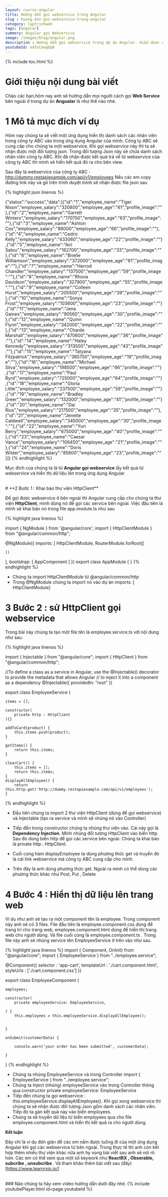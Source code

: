 ```yaml
---
layout: course-angular
title: Hướng dẫn gọi webservice trong Angular
slug : huong-dan-goi-webservice-trong-angular
category: laptrinhweb
tags: [angular]
summery: Angular gọi Webservice
image: /images/blog/angular.png
description : Hướng dẫn gọi webservice trong dự án Angular. Hiểu được cách gọi web service trong dự án angular. Hiểu được mục đích của thư viện HTTP Client được sử dụng như thế nào để gọi các webservices.
youtubeId: edYsCowgQq0
---
```


{% include toc.html %}

# **Giới thiệu nội dung bài viết**

Chào các bạn,hôm nay anh sẽ hướng dẫn mọi người cách gọi <b>Web Service</b> bên ngoài ở trong dự án <b>Angualar</b> là như thế nào nhé.

# **1 Mô tả mục đích ví dụ**

Hôm nay chúng ta sẽ viết một ứng dụng hiển thị danh sách các nhân viên trong công ty ABC vào trong ứng dụng Angular của mình. Công ty ABC sẽ cung câp cho chúng ta một webservice. Khi gọi webservice này thì ta sẽ nhận được một đối tượng json. Trong đối tượng Json này sẽ chứa danh sách nhân viên công ty ABC. Khi đã nhận được kết quả trả về từ webservice của công ty ABC thì mình sẽ hiển kết quả đó ra cho bên view. 

Sau đây là webservice của công ty ABC : http://dummy.restapiexample.com/api/v1/employees
Nếu các em copy đường link này và gõ trên trình duyệt mình sẽ nhận được file json sau

{% highlight json linenos %}

{"status":"success","data":[{"id":"1","employee_name":"Tiger Nixon","employee_salary":"320800","employee_age":"61","profile_image":""},{"id":"2","employee_name":"Garrett Winters","employee_salary":"170750","employee_age":"63","profile_image":""},{"id":"3","employee_name":"Ashton Cox","employee_salary":"86000","employee_age":"66","profile_image":""},{"id":"4","employee_name":"Cedric Kelly","employee_salary":"433060","employee_age":"22","profile_image":""},{"id":"5","employee_name":"Airi Satou","employee_salary":"162700","employee_age":"33","profile_image":""},{"id":"6","employee_name":"Brielle Williamson","employee_salary":"372000","employee_age":"61","profile_image":""},{"id":"7","employee_name":"Herrod Chandler","employee_salary":"137500","employee_age":"59","profile_image":""},{"id":"8","employee_name":"Rhona Davidson","employee_salary":"327900","employee_age":"55","profile_image":""},{"id":"9","employee_name":"Colleen Hurst","employee_salary":"205500","employee_age":"39","profile_image":""},{"id":"10","employee_name":"Sonya Frost","employee_salary":"103600","employee_age":"23","profile_image":""},{"id":"11","employee_name":"Jena Gaines","employee_salary":"90560","employee_age":"30","profile_image":""},{"id":"12","employee_name":"Quinn Flynn","employee_salary":"342000","employee_age":"22","profile_image":""},{"id":"13","employee_name":"Charde Marshall","employee_salary":"470600","employee_age":"36","profile_image":""},{"id":"14","employee_name":"Haley Kennedy","employee_salary":"313500","employee_age":"43","profile_image":""},{"id":"15","employee_name":"Tatyana Fitzpatrick","employee_salary":"385750","employee_age":"19","profile_image":""},{"id":"16","employee_name":"Michael Silva","employee_salary":"198500","employee_age":"66","profile_image":""},{"id":"17","employee_name":"Paul Byrd","employee_salary":"725000","employee_age":"64","profile_image":""},{"id":"18","employee_name":"Gloria Little","employee_salary":"237500","employee_age":"59","profile_image":""},{"id":"19","employee_name":"Bradley Greer","employee_salary":"132000","employee_age":"41","profile_image":""},{"id":"20","employee_name":"Dai Rios","employee_salary":"217500","employee_age":"35","profile_image":""},{"id":"21","employee_name":"Jenette Caldwell","employee_salary":"345000","employee_age":"30","profile_image":""},{"id":"22","employee_name":"Yuri Berry","employee_salary":"675000","employee_age":"40","profile_image":""},{"id":"23","employee_name":"Caesar Vance","employee_salary":"106450","employee_age":"21","profile_image":""},{"id":"24","employee_name":"Doris Wilder","employee_salary":"85600","employee_age":"23","profile_image":""}]}
{% endhighlight %}

Mục đích của chúng ta là từ <b>Angular gọi webservice</b> lấy kết quả từ webservice và hiển thị dữ liệu lên trong ứng dụng Angular

<br>
# **2 Bước 1 : Khai báo thư viện HttpClient**

Để gọi được webservice ở bên ngoài thì Angular cung cấp cho chúng ta thư viện <b>HttpClient</b>, mình dùng nó để gọi các service bên ngoài. Việc đầu tiên là mình sẽ khai báo nó trong file app.module.ts như sau

{% highlight java linenos %}

import { NgModule } from '@angular/core';
import { HttpClientModule } from "@angular/common/http";

@NgModule({
  imports: [
    HttpClientModule,
    RouterModule.forRoot([
     
    ])
  ],
  bootstrap: [ AppComponent ]
})
export class AppModule { }
{% endhighlight %}

- Chúng ta import HttpClientModule từ @angular/common/http
- Trong @NgModule chúng ta import nó vào dự án imports: [ HttpClientModule]

# **3 Bước 2 : sử HttpClient gọi webservice**

Trong bài này chúng ta tạo một file tên là employee.service.ts với nội dung như sau.

{% highlight java linenos %}

import { Injectable } from "@angular/core";
import { HttpClient } from "@angular/common/http";

//To define a class as a service in Angular, use the @Injectable() decorator to provide the metadata that allows Angular
// to inject it into a component as a dependency
@Injectable({
    providedIn: "root"
})

export class EmployeeService {

    items = [];

    constructor(
        private http : HttpClient
    ){}

    addToCard(product) {
        this.items.push(product);
    }

    getItems() {
        return this.items;
    }

    clearCart() {
        this.items = [];
        return this.items;
    }
    displayAllEmployee() {
        return this.http.get('http://dummy.restapiexample.com/api/v1/employees');
    }
{% endhighlight %}

- Đầu tiên chúng ta import 2 thư viện HttpClient (dùng để gọi webservice) và Injectable (tạo ra service và mình sẽ nhúng nó vào Controller)

- Tiếp đến trong constructor chúng ta nhúng thư viện vào. Cái này gọi là <b>Dependency Injection</b>. Mình nhúng đối tượng HttpClient vào biến http. Sau đó dùng biến http để gọi các service bên ngoài. Chúng ta khai báo là  private http : HttpClient.

- Cuối cùng hàm displayEmployee ta dùng phương thức get và truyền đó là cái link webservice mà công ty ABC cung cấp cho mình.

- Trên đây là anh dùng phương thức get. Ngoài ra mình có thể dùng các phương thức khác như Post, Put , Delete

# **4 Bước 4 : Hiển thị dữ liệu lên trang web**

Ví dụ như anh sẽ tạo ra một component tên là employee. Trong component này anh sẽ có 3 files. File đầu tiên là employee.component.css dùng để trang trí cho trang web, employee.component.html dùng để hiển thị trang web cho người dùng. Và file cuối cùng là employee.component.ts . Trong file này anh sẽ nhúng service tên EmployeeService ở trên vào như sau.

{% highlight java linenos %}
import { Component, OnInit} from "@angular/core";
import { EmployeeService } from "../employee.service";


@Component({
    selector : 'app-cart',
    templateUrl : './cart.component.html',
    styleUrls : ['./cart.component.css']
})

export class EmployeeComponent {

    employees;

    constructor(
        private employeeService: EmployeeService,
        
    ) {
        this.employees = this.employeeService.displayAllEmployee();
        

    }

    onSubmit(customerData) {

        console.warn('your order has been submitted', customerData);
   
    }

}
{% endhighlight %}

- Chúng ta nhúng EmployeeService và trong Controller import { EmployeeService } from "../employee.service";
- Chúng ta Inject (nhúng) employeeService vào trong Controller thông qua constructor  private employeeService: EmployeeService
- Tiếp đến chúng ta gọi webservice : this.employeeService.displayAllEmployee(). Khi gọi xong webservice thì chúng ta sẽ nhận được đối tượng Json gồm danh sách các nhân viên. Tiếp đó ta gán kết quả này vào biến employees.
- Chúng ta sẽ truyền dữ liệu từ biến employees qua cho file  employee.component.html và hiển thị kết quả ra cho người dùng.

 **Kết luận**

 Đây chỉ là ví dụ đơn giản để các em nắm được luồng đi của một ứng dụng Angular khi gọi các webservice từ bên ngoài. Trong thực tế thì anh còn kết hợp thêm nhiều thư viện khác nữa anh hy vọng bài viết sau anh sẽ nói rõ hơn. Các em có thể xem qua một số keywork như <b>ReactRX , Obserable, subcribe , unsubcribe </b>. Và tham khảo thêm bài viết sau (đây)[https://www.learnrxjs.io/]

<br>
### Nào chúng ta hãy xem video hướng dẫn dưới đây nhé.
{% include youtubePlayer.html id=page.youtubeId %}

